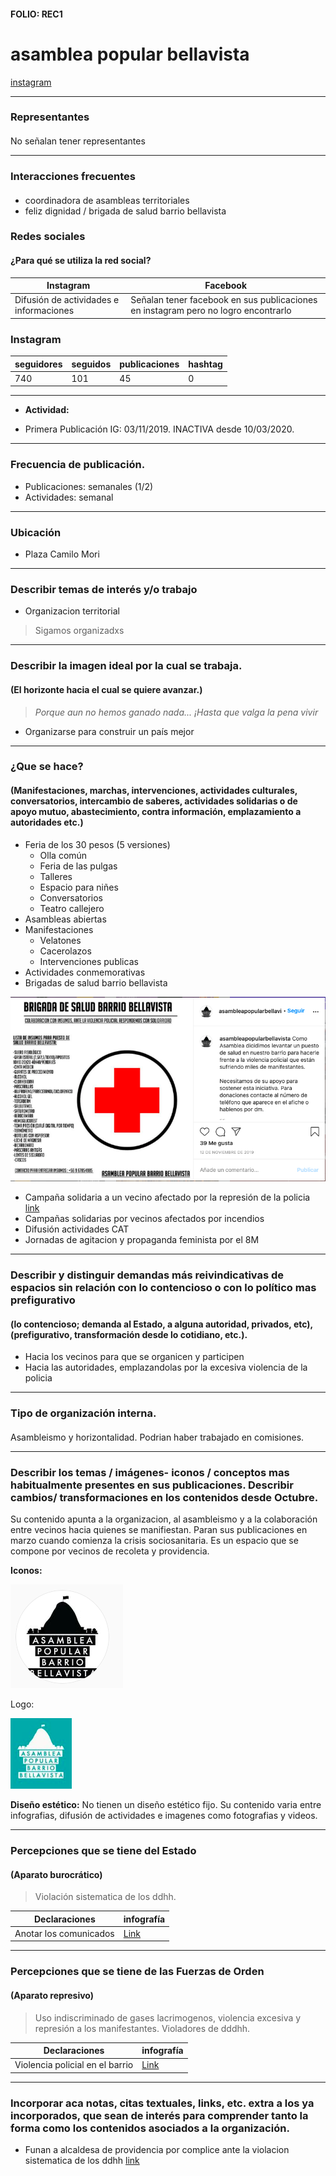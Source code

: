 #### FOLIO: REC1
# asamblea popular bellavista

[instagram](https://www.instagram.com/asambleapopularbellavista/)

---

### Representantes
#### 
No señalan tener representantes

---
### Interacciones frecuentes
#### 
* coordinadora de asambleas territoriales
* feliz dignidad / brigada de salud barrio bellavista

### Redes sociales
#### ¿Para qué se utiliza la red social?
| Instagram | Facebook | 
|---|---|
|Difusión de actividades e informaciones |Señalan tener facebook en sus publicaciones en instagram pero no logro encontrarlo|

### **Instagram**
| seguidores | seguidos | publicaciones | hashtag 
|---|---|---|---|
|740|101|45| 0

---

* **Actividad:**   

* Primera Publicación IG: 03/11/2019. INACTIVA desde 10/03/2020.

---
### Frecuencia de publicación.
* Publicaciones: semanales (1/2)
* Actividades: semanal

---
### Ubicación
* Plaza Camilo Mori

---
### Describir temas de interés y/o trabajo
* Organizacion territorial
> Sigamos organizadxs

---
### Describir la imagen ideal por la cual se trabaja.
#### (El horizonte hacia el cual se quiere avanzar.)
> *Porque aun no hemos ganado nada... ¡Hasta que valga la pena vivir*
* Organizarse para construir un país mejor

---
### ¿Que se hace?
#### (Manifestaciones, marchas, intervenciones, actividades culturales, conversatorios, intercambio de saberes, actividades solidarias o de apoyo mutuo, abastecimiento, contra información, emplazamiento a autoridades etc.)
* Feria de los 30 pesos (5 versiones)
    * Olla común
    * Feria de las pulgas
    * Talleres 
    * Espacio para niñes
    * Conversatorios
    * Teatro callejero
* Asambleas abiertas
* Manifestaciones
    * Velatones
    * Cacerolazos
    * Intervenciones publicas
* Actividades conmemorativas
* Brigadas de salud barrio bellavista

![imagen](imagen3rec1.png)

* Campaña solidaria a un vecino afectado por la represión de la policia [link](https://www.instagram.com/p/B5dCNAOF2J2/)
* Campañas solidarias por vecinos afectados por incendios
* Difusión actividades CAT
* Jornadas de agitacion y propaganda feminista por el 8M

---
### Describir y distinguir demandas más reivindicativas de espacios sin relación con lo contencioso o con lo político mas prefigurativo
#### (lo contencioso; demanda al Estado, a alguna autoridad, privados, etc), (prefigurativo, transformación desde lo cotidiano, etc.).
* Hacia los vecinos para que se organicen y participen
* Hacia las autoridades, emplazandolas por la excesiva violencia de la policia

---
### Tipo de organización interna.
#### 
Asambleismo y horizontalidad. Podrian haber trabajado en comisiones.

---
### Describir los temas / imágenes- iconos / conceptos mas habitualmente presentes en sus publicaciones. Describir cambios/ transformaciones en los contenidos desde Octubre.
Su contenido apunta a la organizacion, al asambleismo y a la colaboración entre vecinos hacia quienes se manifiestan. Paran sus publicaciones en marzo cuando comienza la crisis sociosanitaria. Es un espacio que se compone por vecinos de recoleta y providencia.

**Iconos:**

![imagen](imagen1rec1.png)

Logo:

![imagen](imagen2rec1.png)

**Diseño estético:**
No tienen un diseño estético fijo. Su contenido varia entre infografias, difusión de actividades e imagenes como fotografias y videos.

---
### Percepciones que se tiene del Estado
#### (Aparato burocrático)
> Violación sistematica de los ddhh.

| Declaraciones | infografía | 
|---|---|
|Anotar los comunicados | [Link]() |

---
### Percepciones que se tiene de las Fuerzas de Orden
#### (Aparato represivo)
> Uso indiscriminado de gases lacrimogenos, violencia excesiva y represión a los manifestantes. Violadores de dddhh.

| Declaraciones | infografía | 
|---|---|
|Violencia policial en el barrio | [Link](https://www.instagram.com/p/B5F_DtqFtv8/) |


---
### Incorporar aca notas, citas textuales, links, etc. extra a los ya incorporados, que sean de interés para comprender tanto la forma como los contenidos asociados a la organización.
* Funan a alcaldesa de providencia por complice ante la violacion sistematica de los ddhh [link](https://www.instagram.com/p/B7CbQwCpN--/)